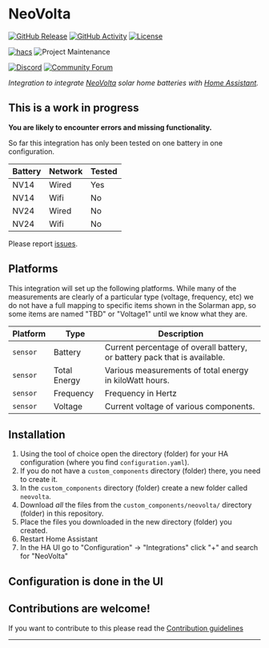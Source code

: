 # NeoVolta

[![GitHub Release][releases-shield]][releases]
[![GitHub Activity][commits-shield]][commits]
[![License][license-shield]](LICENSE)

[![hacs][hacsbadge]][hacs]
![Project Maintenance][maintenance-shield]

[![Discord][discord-shield]][discord]
[![Community Forum][forum-shield]][forum]

_Integration to integrate [NeoVolta](https://www.neovolta.com) solar home batteries with [Home Assistant](https://www.home-assistant.io)._

## This is a work in progress
**You are likely to encounter errors and missing functionality.**

So far this integration has only been tested on one battery in one configuration.

Battery | Network | Tested
-- | -- | --
NV14 | Wired | Yes
NV14 | Wifi | No
NV24 | Wired | No
NV24 | Wifi | No

Please report [issues](https://github.com/austinmroczek/neovolta/issues).

## Platforms

This integration will set up the following platforms. While many of the measurements are clearly of a particular type (voltage, frequency, etc) we do not have a full mapping to specific items shown in the Solarman app, so some items are named "TBD" or "Voltage1" until we know what they are.

Platform | Type | Description
-- | -- | --
`sensor` | Battery | Current percentage of overall battery, or battery pack that is available.
`sensor` | Total Energy | Various measurements of total energy in kiloWatt hours.
`sensor` | Frequency | Frequency in Hertz
`sensor` | Voltage | Current voltage of various components.

## Installation

1. Using the tool of choice open the directory (folder) for your HA configuration (where you find `configuration.yaml`).
1. If you do not have a `custom_components` directory (folder) there, you need to create it.
1. In the `custom_components` directory (folder) create a new folder called `neovolta`.
1. Download _all_ the files from the `custom_components/neovolta/` directory (folder) in this repository.
1. Place the files you downloaded in the new directory (folder) you created.
1. Restart Home Assistant
1. In the HA UI go to "Configuration" -> "Integrations" click "+" and search for "NeoVolta"

## Configuration is done in the UI

<!---->

## Contributions are welcome!

If you want to contribute to this please read the [Contribution guidelines](CONTRIBUTING.md)

***

[neovolta]: https://github.com/austinmroczek/neovolta
[commits-shield]: https://img.shields.io/github/commit-activity/y/austinmroczek/neovolta.svg?style=for-the-badge
[commits]: https://github.com/austinmroczek/neovolta/commits/main
[hacs]: https://github.com/hacs/integration
[hacsbadge]: https://img.shields.io/badge/HACS-Custom-orange.svg?style=for-the-badge
[discord]: https://discord.gg/Qa5fW2R
[discord-shield]: https://img.shields.io/discord/330944238910963714.svg?style=for-the-badge
[exampleimg]: example.png
[forum-shield]: https://img.shields.io/badge/community-forum-brightgreen.svg?style=for-the-badge
[forum]: https://community.home-assistant.io/
[license-shield]: https://img.shields.io/github/license/austinmroczek/neovolta.svg?style=for-the-badge
[maintenance-shield]: https://img.shields.io/badge/maintainer-Austin%20Mroczek%20%40austinmroczek-blue.svg?style=for-the-badge
[releases-shield]: https://img.shields.io/github/release/austinmroczek/neovolta.svg?style=for-the-badge
[releases]: https://github.com/austinmroczek/neovolta/releases
